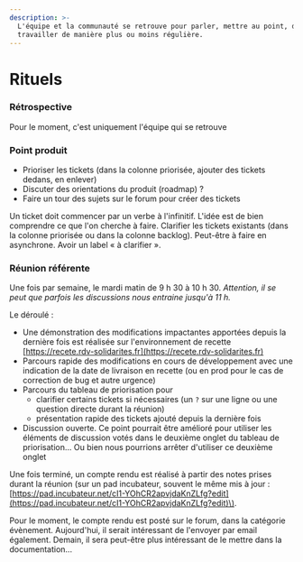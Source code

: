 ```yaml
---
description: >-
  L'équipe et la communauté se retrouve pour parler, mettre au point, décider,
  travailler de manière plus ou moins régulière.
---
```


# Rituels

### Rétrospective

Pour le moment, c'est uniquement l'équipe qui se retrouve 

### Point produit

* Prioriser les tickets \(dans la colonne priorisée, ajouter des tickets dedans, en enlever\)
* Discuter des orientations du produit \(roadmap\) ?
* Faire un tour des sujets sur le forum pour créer des tickets

Un ticket doit commencer par un verbe à l'infinitif. L'idée est de bien comprendre ce que l'on cherche à faire. Clarifier les tickets existants \(dans la colonne priorisée ou dans la colonne backlog\). Peut-être à faire en asynchrone. Avoir un label « à clarifier ».

### Réunion référente

Une fois par semaine, le mardi matin de 9 h 30 à 10 h 30. _Attention, il se peut que parfois les discussions nous entraine jusqu'à 11 h._

Le déroulé :

* Une démonstration des modifications impactantes apportées depuis la dernière fois est réalisée sur l'environnement de recette [https://recete.rdv-solidarites.fr](https://recete.rdv-solidarites.fr)
* Parcours rapide des modifications en cours de développement avec une indication de la date de livraison en recette \(ou en prod pour le cas de correction de bug et autre urgence\)
* Parcours du tableau de priorisation pour 
  * clarifier certains tickets si nécessaires \(un `?` sur une ligne ou une question directe durant la réunion\)
  * présentation rapide des tickets ajouté depuis la dernière fois
* Discussion ouverte. Ce point pourrait être amélioré pour utiliser les éléments de discussion votés dans le deuxième onglet du tableau de priorisation... Ou bien nous pourrions arrêter d'utiliser ce deuxième onglet

Une fois terminé, un compte rendu est réalisé à partir des notes prises durant la réunion \(sur un pad incubateur, souvent le même mis à jour : [https://pad.incubateur.net/cI1-YOhCR2apvjdaKnZLfg?edit](https://pad.incubateur.net/cI1-YOhCR2apvjdaKnZLfg?edit)\).

Pour le moment, le compte rendu est posté sur le forum, dans la catégorie évènement. Aujourd'hui, il serait intéressant de l'envoyer par email également. Demain, il sera peut-être plus intéressant de le mettre dans la documentation...




